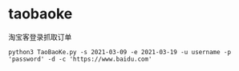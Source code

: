 # taobaoke
淘宝客登录抓取订单

```shell script
python3 TaoBaoKe.py -s 2021-03-09 -e 2021-03-19 -u username -p 'password' -d -c 'https://www.baidu.com'
```
